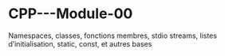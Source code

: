# CPP---Module-00
Namespaces, classes, fonctions membres, stdio streams, listes d’initialisation, static, const, et autres bases
